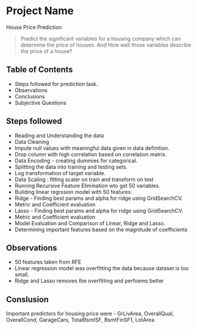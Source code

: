 # Project Name
House Price Prediction
> Predict the significant variables for a housing company which can determine the price of houses. And How well those variables describe the price of a house?


## Table of Contents
* Steps followed for prediction task.
* Observations
* Conclusions
* Subjective Questions

<!-- You can include any other section that is pertinent to your problem -->

## Steps followed
- Reading and Understanding the data
- Data Cleaning
- Impute null values with meaningful data given in data definition.
- Drop column with high correlation based on correlation matrix.
- Data Encoding - creating dummies for categorical.
- Splitting the data into training and testing sets.
- Log transformation of target variable.
- Data Scaling : fitting scaler on train and transform on test
- Running Recursive Feature Elimination wto get 50 variables.
- Building linear regrssion model with 50 features.
- Ridge - Finding best params and alpha for ridge using GridSearchCV.
- Metric and Coefficient evaluation
- Lasso - Finding best params and alpha for ridge using GridSearchCV.
- Metric and Coefficient evaluation
- Model Evaluation and Comparison of Linear, Ridge and Lasso.
- Determining important features based on the magnitude of coefficients


<!-- You don't have to answer all the questions - just the ones relevant to your project. -->

## Observations
- 50 features taken from RFE
- Linear regression model was overfitting the data because dataset is too small.
- Ridge and Lasso removes the overfitting and perfoems better

<!-- You don't have to answer all the questions - just the ones relevant to your project. -->


## Conslusion
Important predictors for housing price were - GrLivArea,  OverallQual, OverallCond, GarageCars, TotalBsmtSF, BsmtFinSF1, LotArea

<!-- As the libraries versions keep on changing, it is recommended to mention the version of library used in this project -->

<!-- Optional -->
<!-- ## License -->
<!-- This project is open source and available under the [... License](). -->

<!-- You don't have to include all sections - just the one's relevant to your project -->
